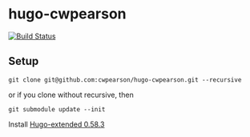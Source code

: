 # hugo-cwpearson

[![Build Status](https://travis-ci.org/cwpearson/hugo-cwpearson.svg?branch=master)](https://travis-ci.org/cwpearson/hugo-cwpearson)

## Setup

    git clone git@github.com:cwpearson/hugo-cwpearson.git --recursive

or if you clone without recursive, then

    git submodule update --init

Install [Hugo-extended 0.58.3](https://github.com/gohugoio/hugo/releases/tag/v0.58.3)
